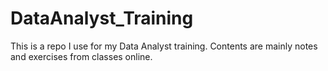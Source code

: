 # DataAnalyst_Training
This is a repo I use for my Data Analyst training. Contents are mainly notes and exercises from classes online.
